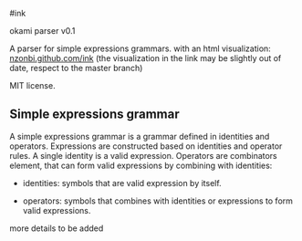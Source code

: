 #ink

okami parser
v0.1

A parser for simple expressions grammars.
with an html visualization:
[nzonbi.github.com/ink](http://nzonbi.github.com/ink)
(the visualization in the link may be slightly out of date,  respect to the master branch)

MIT license.



## Simple expressions grammar

A simple expressions grammar is a grammar defined in identities and operators. 
Expressions are constructed based on identities and operator rules. A single identity is a valid expression. Operators are combinators element, that can form valid expressions by combining with identities:

* identities: symbols that are valid expression by itself.

* operators: symbols that combines with identities or expressions to form valid expressions.

more details to be added



	
